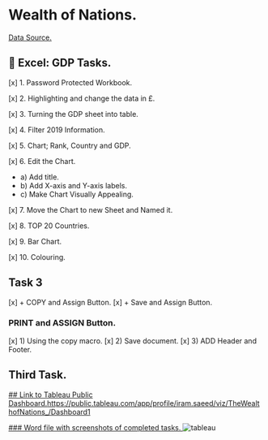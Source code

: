 # Wealth of Nations.

[Data Source.](https://github.com/SaeedIram/Excel-and-Tableau.-End-to-End/blob/main/The%20Wealth%20of%20nations%20(1).xlsx)

##  Excel: GDP Tasks.

[x] 1. Password Protected Workbook.

[x] 2. Highlighting and change the data in £.

[x] 3. Turning the GDP sheet into table.

[x] 4. Filter 2019 Information. 

[x] 5. Chart; Rank, Country and GDP. 

[x] 6. Edit the Chart.
+ a) Add title.
+ b) Add X-axis and Y-axis labels. 
+ c) Make Chart Visually Appealing.
  
[x] 7. Move the Chart to new Sheet and Named it.

[x] 8. TOP 20 Countries.

[x] 9. Bar Chart.

[x] 10. Colouring.

## Task 3
[x] +  COPY and Assign Button.
[x] +  Save and Assign Button.

### PRINT and ASSIGN Button.
[x] 1) Using the copy macro.
[x] 2) Save document.
[x] 3) ADD Header and Footer.
## Third Task. 

[## Link to Tableau Public Dashboard.](https://public.tableau.com/app/profile/iram.saeed/viz/TheWealthofNations_/Dashboard1)https://public.tableau.com/app/profile/iram.saeed/viz/TheWealthofNations_/Dashboard1

[### Word file with screenshots of completed tasks.
](https://github.com/SaeedIram/Excel-and-Tableau.-End-to-End/blob/main/The%20Wealth%20of%20Nations.docx)
![tableau](https://github.com/SaeedIram/Excel-and-Tableau.-End-to-End/assets/136697415/76c70b66-a9ae-46ea-ae40-553798cef9a8)
